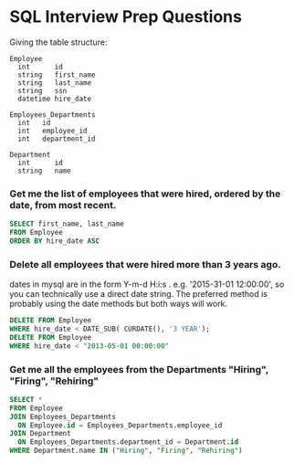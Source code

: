 # SQL Interview Prep Questions

Giving the table structure:
```
Employee
  int      id
  string   first_name
  string   last_name
  string   ssn
  datetime hire_date

Employees_Departments
  int   id
  int   employee_id
  int   department_id

Department
  int      id
  string   name
```

### Get me the list of employees that were hired, ordered by the date, from most recent.
```sql
SELECT first_name, last_name
FROM Employee
ORDER BY hire_date ASC
```

### Delete all employees that were hired more than 3 years ago.

dates in mysql are in the form Y-m-d H:i:s . e.g. '2015-31-01 12:00:00', so you can technically use a direct date string. The preferred method is probably using the date methods
but both ways will work.
```sql
DELETE FROM Employee
WHERE hire_date < DATE_SUB( CURDATE(), '3 YEAR');
DELETE FROM Employee
WHERE hire_date < "2013-05-01 00:00:00"
```

### Get me all the employees from the Departments "Hiring", "Firing", "Rehiring"

```sql
SELECT *
FROM Employee
JOIN Employees_Departments
  ON Employee.id = Employees_Departments.employee_id
JOIN Department
  ON Employees_Departments.department_id = Department.id
WHERE Department.name IN ("Hiring", "Firing", "Rehiring")
```
